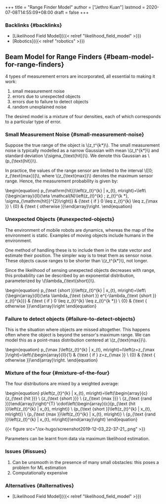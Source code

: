 +++
title = "Range Finder Model"
author = ["Jethro Kuan"]
lastmod = 2020-07-08T14:55:09+08:00
draft = false
+++

### Backlinks {#backlinks}

- [Likelihood Field Model]({{< relref "likelihood_field_model" >}})
- [Robotics]({{< relref "robotics" >}})

## Beam Model for Range Finders {#beam-model-for-range-finders}

4 types of measurement errors are incorporated, all essential to
making it work:

1.  small measurement noise
2.  errors due to unexpected objects
3.  errors due to failure to detect objects
4.  random unexplained noise

The desired model is a mixture of four densities, each of which
corresponds to a particular type of error.

### Small Measurement Noise {#small-measurement-noise}

Suppose the true range of the object is \\(z_t^{k\*}\\). The small
measurement noise is typically modelled as a narrow Gaussian with mean
\\(z_t^{k\*}\\) and standard deviation \\(\sigma\_{\text{hit}}\\). We denote
this Gaussian as \\(p\_{\text{hit}}\\).

In practice, the values of the range sensor are limited to the
interval \\([0; z\_{\text{max}}]\\), where \\(z\_{\text{max}}\\) denotes the
maximum sensor range. Hence, the measurement probability is given by:

\begin{equation}
p\_{\mathrm{hit}}\left(z\_{t}^{k} | x\_{t}, m\right)=\left\\{\begin{array}{ll}{\eta \mathcal{N}\left(z\_{t}^{k} ; z\_{t}^{k \*}, \sigma\_{\mathrm{hit}}^{2}\right)} & {\text { if } 0 \leq z\_{t}^{k} \leq z\_{\max }} \\ {0} & {\text { otherwise }}\end{array}\right.
\end{equation}

### Unexpected Objects {#unexpected-objects}

The environment of mobile robots are dynamics, whereas the map of the
environment is static. Examples of moving objects include humans in
the environment.

One method of handling these is to include them in the state vector
and estimate their position. The simpler way is to treat them as
sensor noise. These objects cause ranges to be shorter than
\\(z_t^{k\*}\\), not longer.

Since the likelihood of sensing unexpected objects decreases with
range, this probability can be described by an exponential
distribution, parameterized by \\(\lambda\_{\text{short}}\\).

\begin{equation}
p\_{\text {short }}\left(z\_{t}^{k} | x\_{t}, m\right)=\left\\{\begin{array}{ll}{\eta \lambda\_{\text {short }} e^{-\lambda\_{\text {short }} z\_{t}^{k}}} & {\text { if } 0 \leq z\_{t}^{k} \leq z\_{t}^{k \*}} \\ {0} & {\text { otherwise }}\end{array}\right
\end{equation}

### Failure to detect objects {#failure-to-detect-objects}

This is the situation where objects are missed altogether. This
happens often where the object is beyond the sensor's maximum range.
We can model this as a point-mass distribution centered at
\\(z\_{\text{max}}\\).

\begin{equation}
p\_{\max }\left(z\_{t}^{k} | x\_{t}, m\right)=I\left(z=z\_{\max }\right)=\left\\{\begin{array}{ll}{1} & {\text { if } z=z\_{\max }} \\ {0} & {\text { otherwise }}\end{array}\right.
\end{equation}

### Mixture of the four {#mixture-of-the-four}

The four distributions are mixed by a weighted average:

\begin{equation}
p\left(z\_{t}^{k} | x\_{t}, m\right)=\left(\begin{array}{c}{z\_{\text {hit }}} \\ {z\_{\text {short }}} \\ {z\_{\text {max }}} \\ {z\_{\text {rand }}}\end{array}\right)^{T} \cdot\left(\begin{array}{c}{p\_{\text {hit }}\left(z\_{t}^{k} | x\_{t}, m\right)} \\ {p\_{\text {short }}\left(z\_{t}^{k} | x\_{t}, m\right)} \\ {p\_{\text {max }}\left(z\_{t}^{k} | x\_{t}, m\right)} \\ {p\_{\text {rand }}\left(z\_{t}^{k} | x\_{t}, m\right)}\end{array}\right)
\end{equation}

{{< figure src="/ox-hugo/screenshot2019-12-03_22-37-21_.png" >}}

Parameters can be learnt from data via maximum likelihood estimation.

### Issues {#issues}

1.  Can be unsmooth in the presence of many small obstacles: this
    poses a problem for ML estimation
2.  Computationally expensive

### Alternatives {#alternatives}

- [Likelihood Field Model]({{< relref "likelihood_field_model" >}})
